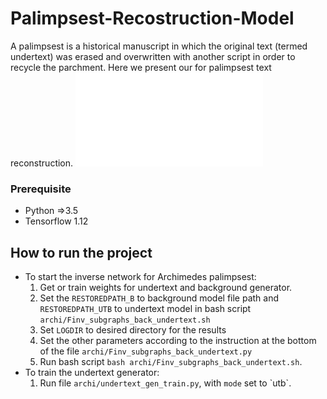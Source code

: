 # Palimpsest-Recostruction-Model
A palimpsest is a historical manuscript in which the original text (termed undertext) was erased and overwritten with another script in order to recycle the parchment. Here we present our for palimpsest text reconstruction. 
![Results of Archimedes palimpsest reconstruction](./images/generated_archi.py)
### Prerequisite
* Python =\>3.5
* Tensorflow 1.12

## How to run the project 
- To start the inverse network for Archimedes palimpsest:
	1) Get or train weights for undertext and background generator.
	2) Set the `RESTOREDPATH_B` to background model file path and `RESTOREDPATH_UTB` to undertext model in bash script `archi/Finv_subgraphs_back_undertext.sh`  
	3) Set `LOGDIR` to desired directory for the results
	4) Set the other parameters according to the instruction at the bottom of the file `archi/Finv_subgraphs_back_undertext.py` 
	5) Run bash script `bash archi/Finv_subgraphs_back_undertext.sh`.
- To train the undertext generator:
	1) Run file `archi/undertext_gen_train.py`, with `mode` set to \`utb`.